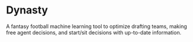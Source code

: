# Dynasty

A fantasy football machine learning tool to optimize drafting teams, making free agent decisions, and start/sit decisions with up-to-date information.
